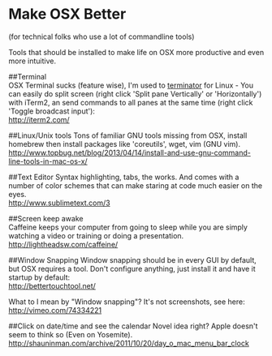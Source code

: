 Make OSX Better 
===============  
(for technical folks who use a lot of commandline tools)

Tools that should be installed to make life on OSX more productive and even more intuitive. 

##Terminal  
OSX Terminal sucks (feature wise), I'm used to [terminator](https://launchpad.net/terminator) for Linux - You can easily do split screen (right click 'Split pane Vertically' or 'Horizontally') with iTerm2, an send commands to all panes at the same time (right click 'Toggle broadcast input'):  
http://iterm2.com/  

##Linux/Unix tools
Tons of familiar GNU tools missing from OSX, install homebrew then install packages like 'coreutils', wget, vim (GNU vim).  
http://www.topbug.net/blog/2013/04/14/install-and-use-gnu-command-line-tools-in-mac-os-x/  

##Text Editor
Syntax highlighting, tabs, the works.  And comes with a number of color schemes that can make staring at code much easier on the eyes.  
http://www.sublimetext.com/3

##Screen keep awake  
Caffeine keeps your computer from going to sleep while you are simply watching a video or training or doing a presentation.  
http://lightheadsw.com/caffeine/  

##Window Snapping
Window snapping should be in every GUI by default, but OSX requires a tool.  Don't configure anything, just install it and have it startup by default:  
http://bettertouchtool.net/  

What to I mean by "Window snapping"?  It's not screenshots, see here:  
http://vimeo.com/74334221

##Click on date/time and see the calendar
Novel idea right?  Apple doesn't seem to think so (Even on Yosemite).  
http://shauninman.com/archive/2011/10/20/day_o_mac_menu_bar_clock
